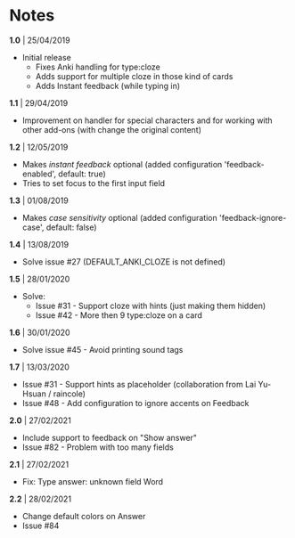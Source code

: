 # Notes

**1.0** | 25/04/2019

* Initial release
  * Fixes Anki handling for type:cloze
  * Adds support for multiple cloze in those kind of cards
  * Adds Instant feedback (while typing in)


**1.1** | 29/04/2019

* Improvement on handler for special characters and for working with other add-ons (with change the original content)

**1.2** | 12/05/2019

* Makes *instant feedback* optional (added configuration 'feedback-enabled', default: true)
* Tries to set focus to the first input field

**1.3** | 01/08/2019

* Makes *case sensitivity* optional (added configuration 'feedback-ignore-case', default: false)

**1.4** | 13/08/2019

* Solve issue #27 (DEFAULT_ANKI_CLOZE is not defined)

**1.5** | 28/01/2020

* Solve:  
  * Issue #31 - Support cloze with hints (just making them hidden)
  * Issue #42 - More then 9 type:cloze on a card

**1.6** | 30/01/2020

* Solve issue #45 - Avoid printing sound tags 

**1.7** | 13/03/2020

* Issue #31 - Support hints as placeholder (collaboration from Lai Yu-Hsuan / raincole)
* Issue #48 - Add configuration to ignore accents on Feedback 

**2.0** | 27/02/2021

* Include support to feedback on "Show answer"
* Issue #82 - Problem with too many fields 

**2.1** | 27/02/2021

* Fix: Type answer: unknown field Word

**2.2** | 28/02/2021

* Change default colors on Answer
* Issue #84
